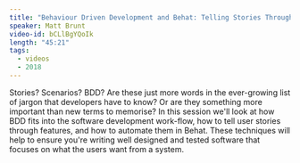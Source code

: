 ```yaml
---
title: "Behaviour Driven Development and Behat: Telling Stories Through Code"
speaker: Matt Brunt
video-id: bCLlBgYQoIk
length: "45:21"
tags:
  - videos
  - 2018
---
```


Stories? Scenarios? BDD? Are these just more words in the ever-growing list of jargon that developers have to know? Or are they something more important than new terms to memorise? In this session we'll look at how BDD fits into the software development work-flow, how to tell user stories through features, and how to automate them in Behat. These techniques will help to ensure you're writing well designed and tested software that focuses on what the users want from a system.
